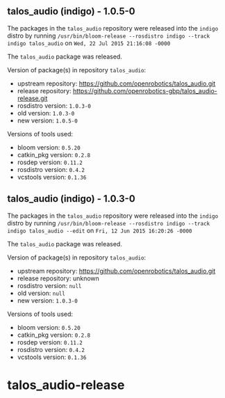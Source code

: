 ## talos_audio (indigo) - 1.0.5-0

The packages in the `talos_audio` repository were released into the `indigo` distro by running `/usr/bin/bloom-release --rosdistro indigo --track indigo talos_audio` on `Wed, 22 Jul 2015 21:16:08 -0000`

The `talos_audio` package was released.

Version of package(s) in repository `talos_audio`:
- upstream repository: https://github.com/openrobotics/talos_audio.git
- release repository: https://github.com/openrobotics-gbp/talos_audio-release.git
- rosdistro version: `1.0.3-0`
- old version: `1.0.3-0`
- new version: `1.0.5-0`

Versions of tools used:
- bloom version: `0.5.20`
- catkin_pkg version: `0.2.8`
- rosdep version: `0.11.2`
- rosdistro version: `0.4.2`
- vcstools version: `0.1.36`


## talos_audio (indigo) - 1.0.3-0

The packages in the `talos_audio` repository were released into the `indigo` distro by running `/usr/bin/bloom-release --rosdistro indigo --track indigo talos_audio --edit` on `Fri, 12 Jun 2015 16:20:26 -0000`

The `talos_audio` package was released.

Version of package(s) in repository `talos_audio`:
- upstream repository: https://github.com/openrobotics/talos_audio.git
- release repository: unknown
- rosdistro version: `null`
- old version: `null`
- new version: `1.0.3-0`

Versions of tools used:
- bloom version: `0.5.20`
- catkin_pkg version: `0.2.8`
- rosdep version: `0.11.2`
- rosdistro version: `0.4.2`
- vcstools version: `0.1.36`


# talos_audio-release
